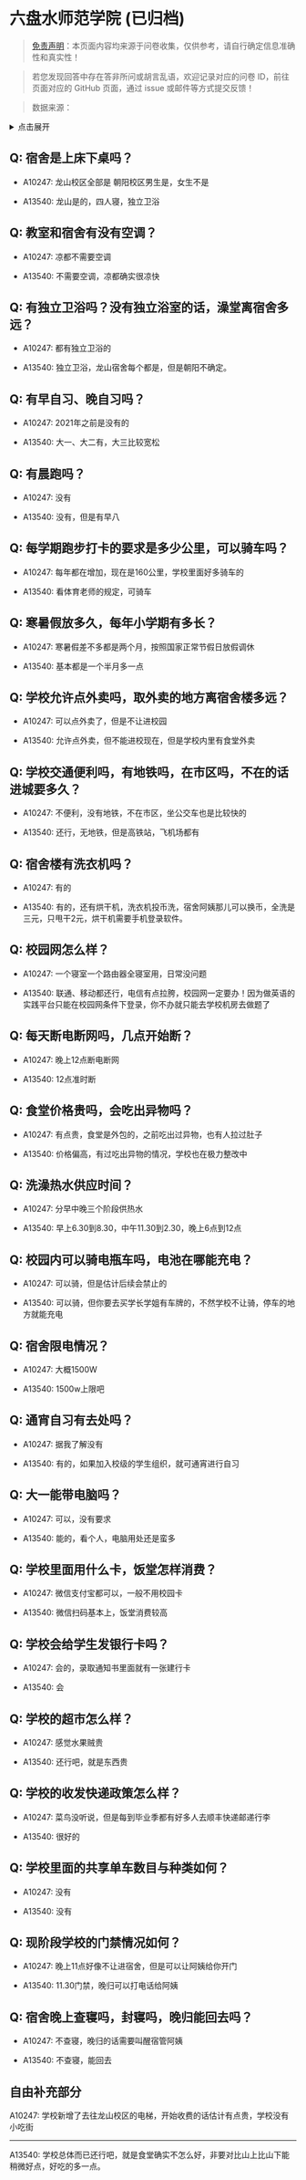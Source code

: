 # 六盘水师范学院 (已归档)

> [免责声明](https://colleges.chat/#_3)：本页面内容均来源于问卷收集，仅供参考，请自行确定信息准确性和真实性！

> 若您发现回答中存在答非所问或胡言乱语，欢迎记录对应的问卷 ID，前往页面对应的 GitHub 页面，通过 issue 或邮件等方式提交反馈！

> 数据来源：

<details><summary>点击展开</summary>
<ul>
<li>A10247: 3165645494@qq.com (2022 年 06 月)</li>
<li>A13540: 匿名 (2022 年 06 月)</li>
</ul>
</details>

## Q: 宿舍是上床下桌吗？

- A10247: 龙山校区全部是
朝阳校区男生是，女生不是

- A13540: 龙山是的，四人寝，独立卫浴

## Q: 教室和宿舍有没有空调？

- A10247: 凉都不需要空调

- A13540: 不需要空调，凉都确实很凉快

## Q: 有独立卫浴吗？没有独立浴室的话，澡堂离宿舍多远？

- A10247: 都有独立卫浴的

- A13540: 独立卫浴，龙山宿舍每个都是，但是朝阳不确定。

## Q: 有早自习、晚自习吗？

- A10247: 2021年之前是没有的

- A13540: 大一、大二有，大三比较宽松

## Q: 有晨跑吗？

- A10247: 没有

- A13540: 没有，但是有早八

## Q: 每学期跑步打卡的要求是多少公里，可以骑车吗？

- A10247: 每年都在增加，现在是160公里，学校里面好多骑车的

- A13540: 看体育老师的规定，可骑车

## Q: 寒暑假放多久，每年小学期有多长？

- A10247: 寒暑假差不多都是两个月，按照国家正常节假日放假调休

- A13540: 基本都是一个半月多一点

## Q: 学校允许点外卖吗，取外卖的地方离宿舍楼多远？

- A10247: 可以点外卖了，但是不让进校园

- A13540: 允许点外卖，但不能进校现在，但是学校内里有食堂外卖

## Q: 学校交通便利吗，有地铁吗，在市区吗，不在的话进城要多久？

- A10247: 不便利，没有地铁，不在市区，坐公交车也是比较快的

- A13540: 还行，无地铁，但是高铁站，飞机场都有

## Q: 宿舍楼有洗衣机吗？

- A10247: 有的

- A13540: 有的，还有烘干机，洗衣机投币洗，宿舍阿姨那儿可以换币，全洗是三元，只甩干2元，烘干机需要手机登录软件。

## Q: 校园网怎么样？

- A10247: 一个寝室一个路由器全寝室用，日常没问题

- A13540: 联通、移动都还行，电信有点拉胯，校园网一定要办！因为做英语的实践平台只能在校园网条件下登录，你不办就只能去学校机房去做题了

## Q: 每天断电断网吗，几点开始断？

- A10247: 晚上12点断电断网

- A13540: 12点准时断

## Q: 食堂价格贵吗，会吃出异物吗？

- A10247: 有点贵，食堂是外包的，之前吃出过异物，也有人拉过肚子

- A13540: 价格偏高，有过吃出异物的情况，学校也在极力整改中

## Q: 洗澡热水供应时间？

- A10247: 分早中晚三个阶段供热水

- A13540: 早上6.30到8.30，中午11.30到2.30，晚上6点到12点

## Q: 校园内可以骑电瓶车吗，电池在哪能充电？

- A10247: 可以骑，但是估计后续会禁止的

- A13540: 可以骑，但你要去买学长学姐有车牌的，不然学校不让骑，停车的地方就能充电

## Q: 宿舍限电情况？

- A10247: 大概1500W

- A13540: 1500w上限吧

## Q: 通宵自习有去处吗？

- A10247: 据我了解没有

- A13540: 有的，如果加入校级的学生组织，就可通宵进行自习

## Q: 大一能带电脑吗？

- A10247: 可以，没有要求

- A13540: 能的，看个人，电脑用处还是蛮多

## Q: 学校里面用什么卡，饭堂怎样消费？

- A10247: 微信支付宝都可以，一般不用校园卡

- A13540: 微信扫码基本上，饭堂消费较高

## Q: 学校会给学生发银行卡吗？

- A10247: 会的，录取通知书里面就有一张建行卡

- A13540: 会

## Q: 学校的超市怎么样？

- A10247: 感觉水果贼贵

- A13540: 还行吧，就是东西贵

## Q: 学校的收发快递政策怎么样？

- A10247: 菜鸟没听说，但是每到毕业季都有好多人去顺丰快递邮递行李

- A13540: 很好的

## Q: 学校里面的共享单车数目与种类如何？

- A10247: 没有

- A13540: 没有

## Q: 现阶段学校的门禁情况如何？

- A10247: 晚上11点好像不让进宿舍，但是可以让阿姨给你开门

- A13540: 11.30门禁，晚归可以打电话给阿姨

## Q: 宿舍晚上查寝吗，封寝吗，晚归能回去吗？

- A10247: 不查寝，晚归的话需要叫醒宿管阿姨

- A13540: 不查寝，能回去

## 自由补充部分

A10247: 学校新增了去往龙山校区的电梯，开始收费的话估计有点贵，学校没有小吃街

***

A13540: 学校总体而已还行吧，就是食堂确实不怎么好，非要对比山上比山下能稍微好点，好吃的多一点。